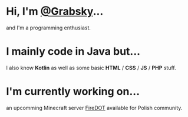 # Hi, I'm [@Grabsky](https://github.com/Grabsky)...
and I'm a programming enthusiast.

# I mainly code in Java but...
I also know **Kotlin** as well as some basic **HTML** / **CSS** / **JS** / **PHP** stuff.

# I'm currently working on...
an upcomming Minecraft server [FireDOT](https://firedot.pl/) available for Polish community.
